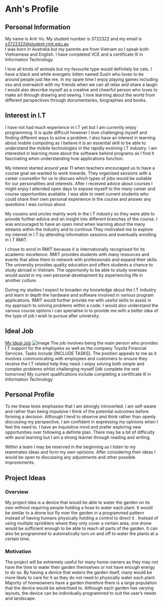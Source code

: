 # Anh's Profile

## Personal Information
My name is Anh Vu. My student number is 3722322 and my email is s3722322@student.rmit.edu.au  
I was born in Australia but my parents are from Vietnam so I speak both Vietnamese and English. I have completed VCE and a certificate III in Information Technology.

I love all kinds of animals but my favourite type would definitely be cats. I have a black and white energetic kitten named Sushi who loves to be around people just like me. In my spare time I enjoy playing games including osu and overwatch with my friends when we can all relax and share a laugh. I would also describe myself as a creative and cheerful person who loves to make art through drawing and sewing. I love learning about the world from different perspectives through documentaries, biographies and books.  

## Interest in I.T
I have not had much experience in I.T yet but I am currently enjoy programming. It is quite difficult however I love challenging myself and finding different ways to solve a problem. I also have an interest in learning about mobile computing as I believe it is an essential skill to be able to understand the mobile technologies in the rapidly evolving I.T industry. I am interested in learning more about the software behind programs as I find it fascinating when understanding how applications function.

My interest started around year 11 when teachers encouraged us to have a course goal we wanted to work towards. They organised sessions with a career counsellor for us to discuss which types of jobs would be suitable for our personalities and interests. After I received advice about courses I might enjoy I attended open days to expose myself to the many career and course opportunities available. I was able to meet current students who could share their own personal experience in the course and answer any questions I was curious about. 

My cousins and uncles mainly work in the I.T industry so they were able to provide further advice and an insight into different branches of the course. I was encouraged to have an open mind when learning about the many streams within the industry and to continue They motivated me to explore my interest in I.T by attending information sessions and eventually enrolling in I.T RMIT.

I chose to enrol in RMIT because it is internationally recognised for its academic excellence. RMIT provides students with many resources and events that allow them to network with professionals and expand their skills. The university provides quality education and offers students a chance to study abroad in Vietnam. The opportunity to be able to study overseas would assist in my own personal development by experiencing life in another culture.

During my studies I expect to broaden my knowledge about the I.T industry and learn in depth the hardware and software involved in various program applications. RMIT would further provide me with useful skills to assist in my approach to solving problems within a code. I would also understand the various course options I can specialise in to provide me with a better idea of the type of job I wish to pursue after university.

## Ideal Job
[My Ideal Job](https://www.seek.com.au/job/35590959?type=standout&userqueryid=59ee92bd6113229f7bd7b9d8ca683bde-7150092)
![Image](file:///F:/RMIT/Information%20Technology/Assignment%201/Capture.JPG)
The job involves being the main person who provides I.T support for the employees as well as the company Toyota Financial Services. Tasks include [INCLUDE TASKS]. The position appeals to me as it involves communicating with employees and customers to ensure they receive the I.T related help they need. I enjoy solving both simple and complex problems whilst challenging myself [idk complete the rest tomorrow]
My current qualifications include completing a certificate III in Information Technology

## Personal Profile
To me these tests emphasise that I am strongly introverted. I am self-aware and rather than being impulsive I think of the potential outcomes before forming a decision. Although I tend to observe and think rather than openly discussing my perspective, I am confident in expressing my opinions when I feel the need to. I have an inquisitive mind and prefer exploring new opportunities over following a definite plan. There may be a bit of difficulty with aural learning but I am a strong learner through reading and writing. 

Within a team I may be reserved in the beginning as I listen to my teammates ideas and form my own opinions. After considering their ideas I would be open to discussing any adjustments and other possible improvements. 

## Project Ideas
### Overview
My project idea is a device that would be able to water the garden on its own without requiring people holding a hose to water each plant. It would be similar to a drone but fly over the garden in a programmed pattern instead of having humans physically holding a control to direct it . Instead of using multiple sprinklers where they only cover a certain area, one drone would be sufficient enough to be able to reach all parts of the garden. It can also be programmed to automatically turn on and off to water the plants at a certain time.

### Motivation
The project will be extremely useful for many home-owners as they may not have the time to water their garden themselves or not have enough energy to do so. By having a device that waters the garden itself, many would be more likely to care for it as they do not need to physically water each plant. Majority of homeowners have a garden therefore there is a large population that the device would be advertised to. Although each garden has varying layouts, the device can be individually programmed to suit the user’s needs and landscape.
